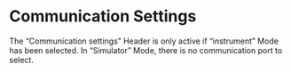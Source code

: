 # Communication Settings

The “Communication settings” Header is only active if “instrument” Mode has been selected. In “Simulator” Mode, there is no communication port to select.

<figure><img src="../../../.gitbook/manual-images/assets/image (84).png" alt=""><figcaption></figcaption></figure>
